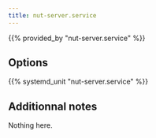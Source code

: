 ```yaml
---
title: nut-server.service
---
```


{{% provided_by "nut-server.service" %}}

## Options

{{% systemd_unit "nut-server.service" %}}

## Additionnal notes

Nothing here.